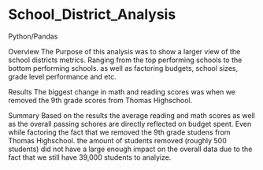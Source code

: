 # School_District_Analysis
Python/Pandas

Overview
The Purpose of this analysis was to show a larger view of the school districts metrics. Ranging from the top performing schools to the bottom performing schools. as well as factoring budgets, school sizes, grade level performance and etc.

Results 
The biggest change in math and reading scores was when we removed the 9th grade scores from Thomas Highschool. 

Summary 
Based on the results the average reading and math scores as well as the overall passing schores are directly reflected on budget spent. 
Even while factoring the fact that we removed the 9th grade studens from Thomas Highschool. the amount of students removed (roughly 500 students) did not have a large enough impact on the overall data due to the fact that we still have 39,000 students to analyize. 
